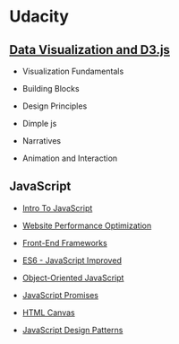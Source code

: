 # **Udacity**

## **[Data Visualization and D3.js](https://www.udacity.com/course/data-visualization-and-d3js--ud507)**

- Visualization Fundamentals

- Building Blocks

- Design Principles

- Dimple js

- Narratives

- Animation and Interaction

## **JavaScript**

- [Intro To JavaScript](https://www.udacity.com/course/intro-to-javascript--ud803)

- [Website Performance Optimization](https://www.udacity.com/course/website-performance-optimization--ud884)

- [Front-End Frameworks](https://www.udacity.com/course/front-end-frameworks--ud894)

- [ES6 - JavaScript Improved](https://www.udacity.com/course/es6-javascript-improved--ud356)

- [Object-Oriented JavaScript](https://www.udacity.com/course/object-oriented-javascript--ud015)

- [JavaScript Promises](https://www.udacity.com/course/javascript-promises--ud898)

- [HTML Canvas](https://www.udacity.com/course/html5-canvas--ud292)

- [JavaScript Design Patterns](https://www.udacity.com/course/javascript-design-patterns--ud989)